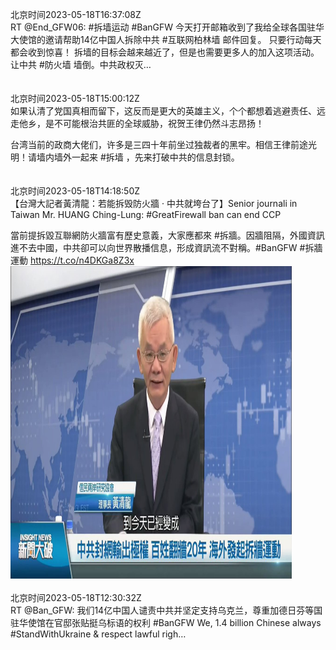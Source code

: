 北京时间2023-05-18T16:37:08Z<br>RT @End_GFW06: #拆墙运动 #BanGFW
今天打开邮箱收到了我给全球各国驻华大使馆的邀请帮助14亿中国人拆除中共 #互联网柏林墙 邮件回复。
只要行动每天都会收到惊喜！
拆墙的目标会越来越近了，但是也需要更多人的加入这项活动。
让中共 #防火墙 墙倒。中共政权灭…<br><br><br>北京时间2023-05-18T15:00:12Z<br>如果认清了党国真相而留下，这反而是更大的英雄主义，个个都想着逃避责任、远走他乡，是不可能根治共匪的全球威胁，祝贺王律仍然斗志昂扬！  

台湾当前的政商大佬们，许多是三四十年前坐过独裁者的黑牢。相信王律前途光明！请墙内墙外一起来 #拆墙 ，先来打破中共的信息封锁。<br><br><br>北京时间2023-05-18T14:18:50Z<br>【台灣大記者黃清龍：若能拆毁防火牆 · 中共就垮台了】Senior journali in Taiwan Mr. HUANG Ching-Lung:  #GreatFirewall ban can end CCP 

 當前提拆毀互聯網防火牆富有歷史意義，大家應都來 #拆牆。因牆阻隔，外國資訊進不去中國，中共卻可以向世界散播信息，形成資訊流不對稱。#BanGFW #拆牆運動 https://t.co/n4DKGa8Z3x<br><img src='/temp/video/2023/u-Month-5/h-Day-18/BanGFW2/1659081087128141826_0.jpg' width='450' height='500'><br><br>北京时间2023-05-18T12:30:32Z<br>RT @Ban_GFW: 我们14亿中国人谴责中共并坚定支持乌克兰，尊重加德日芬等国驻华使馆在官邸张贴挺乌标语的权利 #BanGFW
We, 1.4 billion Chinese always #StandWithUkraine️  &amp; respect lawful righ…<br><br><br>